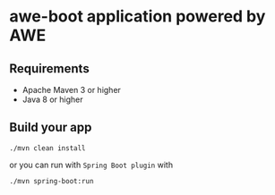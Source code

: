 # awe-boot application powered by **AWE** 

## Requirements

- Apache Maven 3 or higher
- Java 8 or higher

## Build your app
```
./mvn clean install
```

or you can run with `Spring Boot plugin` with
```
./mvn spring-boot:run
```
